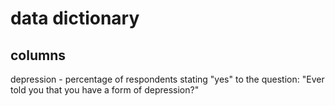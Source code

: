 


# data dictionary

## columns 
depression - percentage of respondents stating "yes" to the question: 
            "Ever told you that you have a form of depression?"
